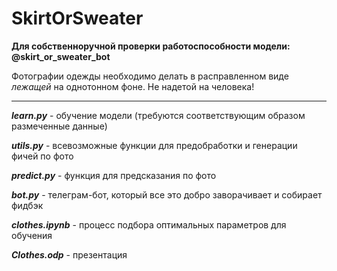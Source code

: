 # SkirtOrSweater


**Для собственноручной проверки работоспособности модели: @skirt_or_sweater_bot**

Фотографии одежды необходимо делать в расправленном виде *лежащей* на однотонном фоне. Не надетой на человека!

_______________________

***learn.py*** - обучение модели (требуются соответствующим образом размеченные данные)

***utils.py*** - всевозможные функции для предобработки и генерации фичей по фото

***predict.py*** - функция для предсказания по фото

***bot.py*** - телеграм-бот, который все это добро заворачивает и собирает фидбэк

***clothes.ipynb*** - процесс подбора оптимальных параметров для обучения

***Clothes.odp*** - презентация

